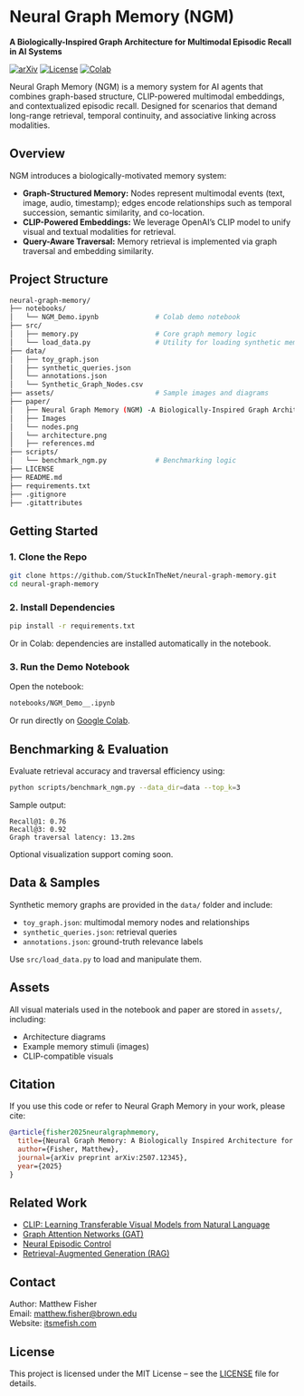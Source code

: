 # Neural Graph Memory (NGM)

**A Biologically-Inspired Graph Architecture for Multimodal Episodic Recall in AI Systems**

[![arXiv](https://img.shields.io/badge/arXiv-2507.12345-b31b1b.svg)](https://arxiv.org/abs/2507.12345)
[![License](https://img.shields.io/badge/license-MIT-blue.svg)](LICENSE)
[![Colab](https://colab.research.google.com/assets/colab-badge.svg)](https://colab.research.google.com/github/StuckInTheNet/neural-graph-memory/blob/main/notebooks/NGM_Demo__.ipynb)

Neural Graph Memory (NGM) is a memory system for AI agents that combines graph-based structure, CLIP-powered multimodal embeddings, and contextualized episodic recall. Designed for scenarios that demand long-range retrieval, temporal continuity, and associative linking across modalities.

## Overview

NGM introduces a biologically-motivated memory system:

- **Graph-Structured Memory:** Nodes represent multimodal events (text, image, audio, timestamp); edges encode relationships such as temporal succession, semantic similarity, and co-location.
- **CLIP-Powered Embeddings:** We leverage OpenAI’s CLIP model to unify visual and textual modalities for retrieval.
- **Query-Aware Traversal:** Memory retrieval is implemented via graph traversal and embedding similarity.

##  Project Structure

```bash
neural-graph-memory/
├── notebooks/
│   └── NGM_Demo.ipynb              # Colab demo notebook
├── src/
│   ├── memory.py                   # Core graph memory logic
│   └── load_data.py                # Utility for loading synthetic memory data
├── data/
│   ├── toy_graph.json
│   ├── synthetic_queries.json
│   └── annotations.json
│   └── Synthetic_Graph_Nodes.csv
├── assets/                         # Sample images and diagrams
├── paper/
│   ├── Neural Graph Memory (NGM) -A Biologically-Inspired Graph Architecture for Multimodal Episodic Recall in AI Systems 
│   ├── Images
│   └── nodes.png
│   └── architecture.png
│   ├── references.md      
├── scripts/
│   └── benchmark_ngm.py            # Benchmarking logic
├── LICENSE
├── README.md
├── requirements.txt
├── .gitignore
├── .gitattributes
```

## Getting Started

### 1. Clone the Repo

```bash
git clone https://github.com/StuckInTheNet/neural-graph-memory.git
cd neural-graph-memory
```

### 2. Install Dependencies

```bash
pip install -r requirements.txt
```

Or in Colab: dependencies are installed automatically in the notebook.

### 3. Run the Demo Notebook

Open the notebook:

```bash
notebooks/NGM_Demo__.ipynb
```

Or run directly on [Google Colab](https://colab.research.google.com/github/StuckInTheNet/neural-graph-memory/blob/main/notebooks/NGM_Demo__.ipynb).

##  Benchmarking & Evaluation

Evaluate retrieval accuracy and traversal efficiency using:

```bash
python scripts/benchmark_ngm.py --data_dir=data --top_k=3
```

Sample output:

```
Recall@1: 0.76
Recall@3: 0.92
Graph traversal latency: 13.2ms
```

Optional visualization support coming soon.

## Data & Samples

Synthetic memory graphs are provided in the `data/` folder and include:

- `toy_graph.json`: multimodal memory nodes and relationships
- `synthetic_queries.json`: retrieval queries
- `annotations.json`: ground-truth relevance labels

Use `src/load_data.py` to load and manipulate them.

## Assets

All visual materials used in the notebook and paper are stored in `assets/`, including:

- Architecture diagrams
- Example memory stimuli (images)
- CLIP-compatible visuals

## Citation

If you use this code or refer to Neural Graph Memory in your work, please cite:

```bibtex
@article{fisher2025neuralgraphmemory,
  title={Neural Graph Memory: A Biologically Inspired Architecture for Multimodal Episodic Recall},
  author={Fisher, Matthew},
  journal={arXiv preprint arXiv:2507.12345},
  year={2025}
}
```

##  Related Work

- [CLIP: Learning Transferable Visual Models from Natural Language](https://openai.com/research/clip)
- [Graph Attention Networks (GAT)](https://arxiv.org/abs/1710.10903)
- [Neural Episodic Control](https://arxiv.org/abs/1703.01988)
- [Retrieval-Augmented Generation (RAG)](https://arxiv.org/abs/2005.11401)

##  Contact

Author: Matthew Fisher  
Email: [matthew.fisher@brown.edu](mailto:matthew.fisher@brown.edu)  
Website: [itsmefish.com](https://itsmefish.com)

## License

This project is licensed under the MIT License – see the [LICENSE](LICENSE) file for details.
